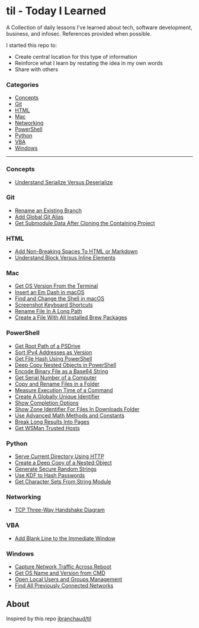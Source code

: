 # til - Today I Learned

A Collection of daily lessons I've learned about tech, software development, business, and infosec.
References provided when possible.

I started this repo to:

+ Create central location for this type of information
+ Reinforce what I learn by restating the idea in my own words
+ Share with others

### Categories

+ [Concepts](#concepts)
+ [Git](#git)
+ [HTML](#html)
+ [Mac](#mac)
+ [Networking](#networking)
+ [PowerShell](#powershell)
+ [Python](#python)
+ [VBA](#vba)
+ [Windows](#windows)

---

### Concepts

+ [Understand Serialize Versus Deserialize](concepts/understand-serialize-versus-deserialize.md)

### Git

+ [Rename an Existing Branch](git/rename-existing-branch.md)
+ [Add Global Git Alias](git/add-global-git-alias.md)
+ [Get Submodule Data After Cloning the Containing Project](git/get-submodule-data-after-cloning-containing-project.md)

### HTML

+ [Add Non-Breaking Spaces To HTML or Markdown](html/add-non-breaking-spaces-to-html.md)
+ [Understand Block Versus Inline Elements](html/understand-block-versus-inline-html-elements.md)

### Mac

+ [Get OS Version From the Terminal](mac/get-os-version-from-terminal.md)
+ [Insert an Em Dash in macOS](mac/insert-em-dash-in-macos.md)
+ [Find and Change the Shell in macOS](mac/find-and-change-shell-in-macOS.md)
+ [Screenshot Keyboard Shortcuts](mac/screenshot-app-keyboard-shortcuts.md)
+ [Rename File In A Long Path](mac/rename-file-in-long-path.md)
+ [Create a File With All Installed Brew Packages](mac/create-file-with-all-installed-brew-packages.md)

### PowerShell

+ [Get Root Path of a PSDrive](powershell/get-root-path-of-psdrive.md)
+ [Sort IPv4 Addresses as Version](powershell/sort-ipv4-address-as-version.md)
+ [Get File Hash Using PowerShell](powershell/get-file-hash-using-powershell.md)
+ [Deep Copy Nested Objects in PowerShell](powershell/deep-copy-object-in-powershell.md)
+ [Encode Binary File as a Base64 String](powershell/encode-binary-as-base64.md)
+ [Get Serial Number of a Computer](powershell/get-serial-number-of-computer.md)
+ [Copy and Rename Files in a Folder](powershell/copy-and-rename-files-in-folder.md)
+ [Measure Execution Time of a Command](powershell/measure-execution-time-of-a-command.md)
+ [Create A Globally Unique Identifier](powershell/create-globally-unique-identifiers.md)
+ [Show Completion Options](powershell/show-completion-options.md)
+ [Show Zone Identifier For Files In Downloads Folder](powershell/show-zone-identifier-for-all-files-in-downloads-folder.md)
+ [Use Advanced Math Methods and Constants](powershell/use-math-library-methods.md)
+ [Break Long Results Into Pages](powershell/break-long-results-into-pages.md)
+ [Get WSMan Trusted Hosts](powershell/get-wsman-trusted-hosts.md)


### Python

+ [Serve Current Directory Using HTTP](python/serve-current-directory-using-http.md)
+ [Create a Deep Copy of a Nested Object](python/deep-copy-nested-object.md)
+ [Generate Secure Random Strings](python/generate-crypto-safe-random-numbers.md)
+ [Use KDF to Hash Passwords](python/use-kdf-to-hash-passwords.md)
+ [Get Character Sets From String Module](python/get-character-sets-from-string-module.md)

### Networking

+ [TCP Three-Way Handshake Diagram](networking/tcp-three-way-handshake.md)

### VBA

+ [Add Blank Line to the Immediate Window](vba/add-blank-line-to-immediate-window.md)

### Windows

+ [Capture Network Traffic Across Reboot](windows/capture-network-traffic-across-reboot.md)
+ [Get OS Name and Version from CMD](windows/get-os-name-and-version-from-cmd.md)
+ [Open Local Users and Groups Management](windows/open-local-users-and-groups-msc.md)
+ [Find All Previously Connected Networks](windows/find-all-previously-connected-networks.md)

## About

Inspired by this repo [jbranchaud/til](https://github.com/jbranchaud/til)
